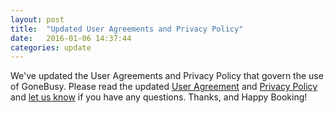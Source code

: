 ```yaml
---
layout: post
title:  "Updated User Agreements and Privacy Policy"
date:   2016-01-06 14:37:44
categories: update
---
```


We've updated the User Agreements and Privacy Policy that govern the use of GoneBusy. Please read the updated [User Agreement](https://beta.gonebusy.com/terms_and_conditions) and [Privacy Policy](https://beta.gonebusy.com/privacy_policy) and [let us know](https://beta.gonebusy.com/contact_us) if you have any questions. Thanks, and Happy Booking!
